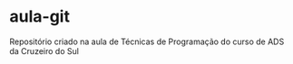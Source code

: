 # aula-git
Repositório criado na aula de Técnicas de Programação do curso de ADS da Cruzeiro do Sul
